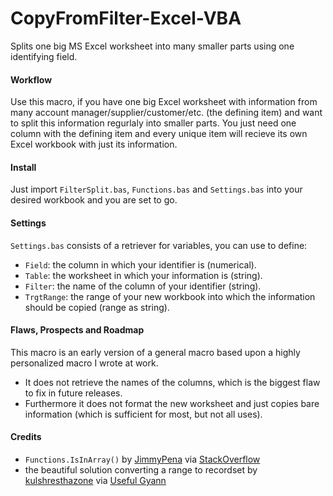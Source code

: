 # CopyFromFilter-Excel-VBA
Splits one big MS Excel worksheet into many smaller parts using one identifying field.

#### Workflow
Use this macro, if you have one big Excel worksheet with information from many account manager/supplier/customer/etc. (the defining item) and want to split this information regurlaly into smaller parts.
You just need one column with the defining item and every unique item will recieve its own Excel workbook with just its information.

#### Install
Just import `FilterSplit.bas`, `Functions.bas` and `Settings.bas` into your desired workbook and you are set to go.

#### Settings
`Settings.bas` consists of a retriever for variables, you can use to define:
* `Field`:      the column in which your identifier is (numerical).
* `Table`:      the worksheet in which your information is (string).
* `Filter`:     the name of the column of your identifier (string).
* `TrgtRange`:  the range of your new workbook into which the information should be copied (range as string).

#### Flaws, Prospects and Roadmap
This macro is an early version of a general macro based upon a highly personalized macro I wrote at work.
* It does not retrieve the names of the columns, which is the biggest flaw to fix in future releases.
* Furthermore it does not format the new worksheet and just copies bare information (which is sufficient for most, but not all uses).

#### Credits
* `Functions.IsInArray()` by [JimmyPena](http://stackoverflow.com/users/190829/jimmypena "stackoverflow.com") via [StackOverflow](http://stackoverflow.com/a/10952705 "stackoverflow.com")
* the beautiful solution converting a range to recordset by [kulshresthazone](http://en.gravatar.com/kulshresthazone "gravatar.com") via [Useful Gyann](https://usefulgyaan.wordpress.com/2013/07/11/vba-trick-of-the-week-range-to-recordset-without-making-connection/ "VBA Trick of the Week")
